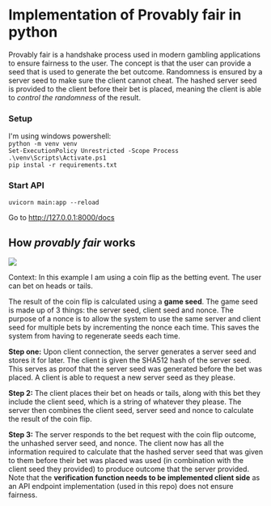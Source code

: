 # Implementation of Provably fair in python
Provably fair is a handshake process used in modern gambling applications to ensure fairness to the user. The concept is that the user can provide a seed that is used to generate the bet outcome. Randomness is ensured by a server seed to make sure the client cannot cheat. The hashed server seed is provided to the client before their bet is placed, meaning the client is able to *control the randomness* of the result. 

### Setup
I'm using windows powershell:   
`python -m venv venv`   
`Set-ExecutionPolicy Unrestricted -Scope Process`   
`.\venv\Scripts\Activate.ps1`   
`pip instal -r requirements.txt`

### Start API
`uvicorn main:app --reload`

Go to http://127.0.0.1:8000/docs

## How *provably fair* works

![](https://i.ibb.co/R4KLGBd/provably-drawio.png)

Context: In this example I am using a coin flip as the betting event. The user can bet on heads or tails. 

The result of the coin flip is calculated using a **game seed**. The game seed is made up of 3 things: the server seed, client seed and nonce. The purpose of a nonce is to allow the system to use the same server and client seed for multiple bets by incrementing the nonce each time. This saves the system from having to regenerate seeds each time. 

**Step one:** Upon client connection, the server generates a server seed and stores it for later. The client is given the SHA512 hash of the server seed. This serves as proof that the server seed was generated before the bet was placed. A client is able to request a new server seed as they please. 

**Step 2:** The client places their bet on heads or tails, along with this bet they include the client seed, which is a string of whatever they please. The server then combines the client seed, server seed and nonce to calculate the result of the coin flip.

**Step 3:** The server responds to the bet request with the coin flip outcome, the unhashed server seed, and nonce. The client now has all the information required to calculate that the hashed server seed that was given to them before their bet was placed was used (in combination with the client seed they provided) to produce outcome that the server provided. Note that the **verification function needs to be implemented client side** as an API endpoint implementation (used in this repo) does not ensure fairness. 


